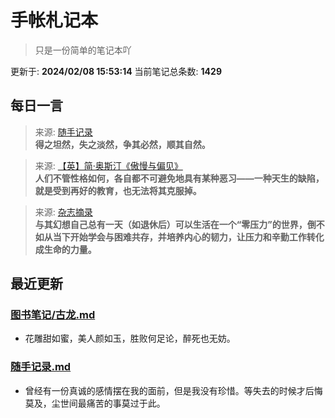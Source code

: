 # 手帐札记本
> 只是一份简单的笔记本吖

更新于: **2024/02/08 15:53:14**
当前笔记总条数: **1429**
## 每日一言
> 来源: [随手记录](随手记录.md)<br>**得之坦然，失之淡然，争其必然，顺其自然。**

> 来源: [【英】简·奥斯汀《傲慢与偏见》](图书笔记/【英】简·奥斯汀《傲慢与偏见》.md)<br>**人们不管性格如何，各自都不可避免地具有某种恶习——一种天生的缺陷，就是受到再好的教育，也无法将其克服掉。**

> 来源: [杂志摘录](杂志摘录.md)<br>**与其幻想自己总有一天（如退休后）可以生活在一个“零压力”的世界，倒不如从当下开始学会与困难共存，并培养内心的韧力，让压力和辛勤工作转化成生命的力量。**

## 最近更新
### [图书笔记/古龙.md](图书笔记/古龙.md)
- 花雕甜如蜜，美人颜如玉，胜败何足论，醉死也无妨。

### [随手记录.md](随手记录.md)
- 曾经有一份真诚的感情摆在我的面前，但是我没有珍惜。等失去的时候才后悔莫及，尘世间最痛苦的事莫过于此。
